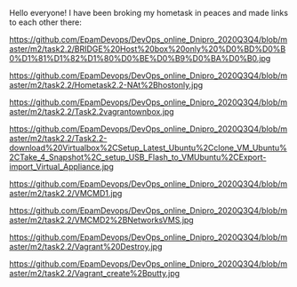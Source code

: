 Hello everyone!
I have been broking my hometask in peaces and made links to each other there: 

https://github.com/EpamDevops/DevOps_online_Dnipro_2020Q3Q4/blob/master/m2/task2.2/BRIDGE%20Host%20box%20only%20%D0%BD%D0%B0%D1%81%D1%82%D1%80%D0%BE%D0%B9%D0%BA%D0%B0.jpg

https://github.com/EpamDevops/DevOps_online_Dnipro_2020Q3Q4/blob/master/m2/task2.2/Hometask2.2-NAt%2Bhostonly.jpg

https://github.com/EpamDevops/DevOps_online_Dnipro_2020Q3Q4/blob/master/m2/task2.2/Task2.2vagrantownbox.jpg

https://github.com/EpamDevops/DevOps_online_Dnipro_2020Q3Q4/blob/master/m2/task2.2/Task2.2-download%20Virtualbox%2CSetup_Latest_Ubuntu%2Cclone_VM_Ubuntu%2CTake_4_Snapshot%2C_setup_USB_Flash_to_VMUbuntu%2CExport-import_Virtual_Appliance.jpg

https://github.com/EpamDevops/DevOps_online_Dnipro_2020Q3Q4/blob/master/m2/task2.2/VMCMD1.jpg

https://github.com/EpamDevops/DevOps_online_Dnipro_2020Q3Q4/blob/master/m2/task2.2/VMCMD2%2BNetworksVMS.jpg

https://github.com/EpamDevops/DevOps_online_Dnipro_2020Q3Q4/blob/master/m2/task2.2/Vagrant%20Destroy.jpg

https://github.com/EpamDevops/DevOps_online_Dnipro_2020Q3Q4/blob/master/m2/task2.2/Vagrant_create%2Bputty.jpg

